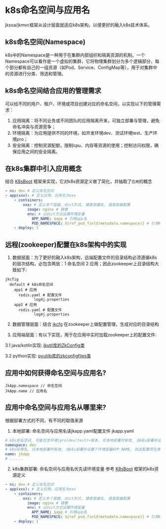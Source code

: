 # k8s命名空间与应用名
jksoa/jkmvc框架从设计层面就适应k8s架构，以便更好的融入k8s技术体系。

## k8s命名空间(Namespace)
k8s中的Namespace是一种用于在集群内部组织和隔离资源的机制。一个Namespace可以看作是一个虚拟的集群，它将物理集群划分为多个逻辑部分，每个部分都有自己的一组资源（如Pod、Service、ConfigMap等），用于对集群中的资源进行分类、筛选和管理。

## k8s命名空间结合应用的管理需求
可以给不同的用户、租户、环境或项目创建对应的命名空间，以实现以下的管理需求：
1. 应用隔离：将不同业务或不同团队的应用隔离开来，可独立部署与管理，避免命名冲突与资源竞争；
2. 环境隔离：为应用提供不同的环境，如开发环境dev、测试环境test、生产环境pro；
3. 安全隔离：控制资源配额，限制cpu、内存等资源的使用；控制访问权限，确保应用之间的安全隔离。

## 在k8s集群中引入应用概念
结合 [K8sBoot](https://github.com/shigebeyond/K8sBoot) 框架来实现，它对k8s资源定义做了简化，并抽取了`应用`的概念
```yaml
- ns: dev # 定义命名空间
- app(xxx): # 定义应用，应用名为xxx
    - containers:
        xxx: # 定义多个容器, dict形式, 键是容器名, 值是容器配置
          image: nginx # 镜像
          env: # 以dict方式设置环境变量
            APP_NAME: $app # 引用app名
            POD_NAMESPACE: ${ref_pod_field(metadata.namespace)} # 引用k8s命名空间
    - deploy: 1
```

## 远程(zookeeper)配置在k8s架构中的实现
1. 数据层面：为了更好的融入k8s架构，远端配置文件的目录结构必须遵循k8s的层次结构，必包含两层：1 命名空间 2 应用；因此zookeeper上目录结构大致如下:
```
jkcfig
  default # k8s命名空间
    app1 # 应用
      redis.yaml # 配置文件
             log4j.properties
    app2 # 应用
      redis.yaml # 配置文件
             log4j.properties
```

2. 数据管理层面：结合 [jkcfg](https://github.com/shigebeyond/jkcfg) 在zookeeper上做配置管理，生成对应的目录结构

3. 应用端层面：有以下实现，用于在应用中实时加载zookeeper上的配置文件:

3.1 java/kotlin实现: [jkutil库的ZkConfig类](https://github.com/shigebeyond/jkutil/blob/master/doc/zkconfig.cn.md)

3.2 python实现: [pyutilb库的zkconfigfiles类](https://github.com/shigebeyond/pyutilb)


## 应用中如何获得命名空间与应用名?

```
JkApp.namespace // 命名空间
JkApp.name // 应用名
```

## 应用中命名空间与应用名从哪里来?
根据部署方式的不同，有不同的取值来源

1. 本地部署: 命名空间与应用名读jkapp.yaml配置文件
jkapp.yaml
```yaml
# k8s命名空间, 可能包含环境(pro/dev/test)+版本, 仅本地部署时有效, 当k8s部署并设置了环境变量POD_NAMESPACE, 则此配置项无效
namespace: dev
# k8s应用名, 仅本地部署时有效, 当k8s部署并设置了环境变量APP_NAME, 则此配置项无效
name: jkapp
# ......
```

2. k8s集群部署: 命名空间与应用名优先读环境变量
参考 [K8sBoot](https://github.com/shigebeyond/K8sBoot) 框架的k8s资源定义
```yaml
- ns: dev # 定义命名空间
- app(xxx): # 定义应用，应用名为xxx
    - containers:
        xxx: # 定义多个容器, dict形式, 键是容器名, 值是容器配置
          image: nginx # 镜像
          env: # 以dict方式设置环境变量
            APP_NAME: $app # 引用app名
            POD_NAMESPACE: ${ref_pod_field(metadata.namespace)} # 引用k8s命名空间
    - deploy: 1
```